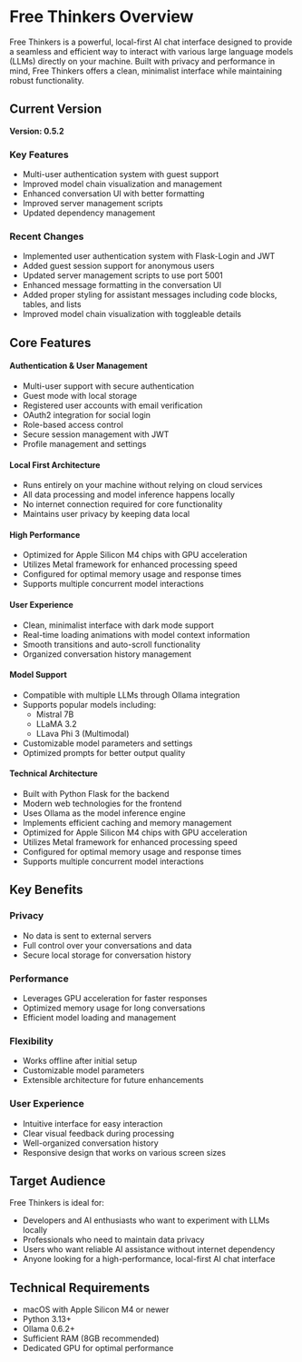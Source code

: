 # Free Thinkers Overview

Free Thinkers is a powerful, local-first AI chat interface designed to provide a seamless and efficient way to interact with various large language models (LLMs) directly on your machine. Built with privacy and performance in mind, Free Thinkers offers a clean, minimalist interface while maintaining robust functionality.

## Current Version

**Version: 0.5.2**

### Key Features
- Multi-user authentication system with guest support
- Improved model chain visualization and management
- Enhanced conversation UI with better formatting
- Improved server management scripts
- Updated dependency management

### Recent Changes
- Implemented user authentication system with Flask-Login and JWT
- Added guest session support for anonymous users
- Updated server management scripts to use port 5001
- Enhanced message formatting in the conversation UI
- Added proper styling for assistant messages including code blocks, tables, and lists
- Improved model chain visualization with toggleable details

## Core Features

#### Authentication & User Management
- Multi-user support with secure authentication
- Guest mode with local storage
- Registered user accounts with email verification
- OAuth2 integration for social login
- Role-based access control
- Secure session management with JWT
- Profile management and settings

#### Local First Architecture
- Runs entirely on your machine without relying on cloud services
- All data processing and model inference happens locally
- No internet connection required for core functionality
- Maintains user privacy by keeping data local

#### High Performance
- Optimized for Apple Silicon M4 chips with GPU acceleration
- Utilizes Metal framework for enhanced processing speed
- Configured for optimal memory usage and response times
- Supports multiple concurrent model interactions

#### User Experience
- Clean, minimalist interface with dark mode support
- Real-time loading animations with model context information
- Smooth transitions and auto-scroll functionality
- Organized conversation history management

#### Model Support
- Compatible with multiple LLMs through Ollama integration
- Supports popular models including:
  - Mistral 7B
  - LLaMA 3.2
  - LLava Phi 3 (Multimodal)
- Customizable model parameters and settings
- Optimized prompts for better output quality

#### Technical Architecture
- Built with Python Flask for the backend
- Modern web technologies for the frontend
- Uses Ollama as the model inference engine
- Implements efficient caching and memory management
- Optimized for Apple Silicon M4 chips with GPU acceleration
- Utilizes Metal framework for enhanced processing speed
- Configured for optimal memory usage and response times
- Supports multiple concurrent model interactions

## Key Benefits

### Privacy
- No data is sent to external servers
- Full control over your conversations and data
- Secure local storage for conversation history

### Performance
- Leverages GPU acceleration for faster responses
- Optimized memory usage for long conversations
- Efficient model loading and management

### Flexibility
- Works offline after initial setup
- Customizable model parameters
- Extensible architecture for future enhancements

### User Experience
- Intuitive interface for easy interaction
- Clear visual feedback during processing
- Well-organized conversation history
- Responsive design that works on various screen sizes

## Target Audience

Free Thinkers is ideal for:
- Developers and AI enthusiasts who want to experiment with LLMs locally
- Professionals who need to maintain data privacy
- Users who want reliable AI assistance without internet dependency
- Anyone looking for a high-performance, local-first AI chat interface

## Technical Requirements
- macOS with Apple Silicon M4 or newer
- Python 3.13+
- Ollama 0.6.2+
- Sufficient RAM (8GB recommended)
- Dedicated GPU for optimal performance
